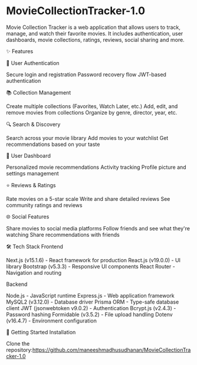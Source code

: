 # MovieCollectionTracker-1.0
Movie Collection Tracker is a web application that allows users to track, manage, and watch their favorite movies. It includes authentication, user dashboards, movie collections, ratings, reviews, social sharing and more.

✨ Features

🔐 User Authentication

Secure login and registration
Password recovery flow
JWT-based authentication


📚 Collection Management

Create multiple collections (Favorites, Watch Later, etc.)
Add, edit, and remove movies from collections
Organize by genre, director, year, etc.


🔍 Search & Discovery

Search across your movie library
Add movies to your watchlist
Get recommendations based on your taste


👤 User Dashboard

Personalized movie recommendations
Activity tracking
Profile picture and settings management


⭐ Reviews & Ratings

Rate movies on a 5-star scale
Write and share detailed reviews
See community ratings and reviews


🌐 Social Features

Share movies to social media platforms
Follow friends and see what they're watching
Share recommendations with friends



🛠️ Tech Stack
Frontend

Next.js (v15.1.6) - React framework for production
React.js (v19.0.0) - UI library
Bootstrap (v5.3.3) - Responsive UI components
React Router - Navigation and routing

Backend

Node.js - JavaScript runtime
Express.js - Web application framework
MySQL2 (v3.12.0) - Database driver
Prisma ORM - Type-safe database client
JWT (jsonwebtoken v9.0.2) - Authentication
Bcrypt.js (v2.4.3) - Password hashing
Formidable (v3.5.2) - File upload handling
Dotenv (v16.4.7) - Environment configuration


🚀 Getting Started
Installation

Clone the repository:https://github.com/maneeshmadhusudhanan/MovieCollectionTracker-1.0
